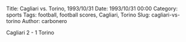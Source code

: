 Title: Cagliari vs. Torino, 1993/10/31
Date: 1993/10/31 00:00
Category: sports
Tags: football, football scores, Cagliari, Torino
Slug: cagliari-vs-torino
Author: carbonero


Cagliari 2 - 1 Torino
